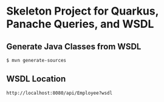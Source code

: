 # Skeleton Project for Quarkus, Panache Queries, and WSDL

## Generate Java Classes from WSDL
```
$ mvn generate-sources
```

## WSDL Location
```
http://localhost:8080/api/Employee?wsdl
```
